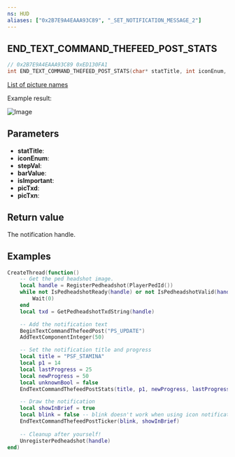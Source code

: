 ```yaml
---
ns: HUD
aliases: ["0x2B7E9A4EAAA93C89", "_SET_NOTIFICATION_MESSAGE_2"]
---
```

## END_TEXT_COMMAND_THEFEED_POST_STATS

```c
// 0x2B7E9A4EAAA93C89 0xED130FA1
int END_TEXT_COMMAND_THEFEED_POST_STATS(char* statTitle, int iconEnum, int stepVal, int barValue, BOOL isImportant, char* picTxd, char* picTxn);
```

[List of picture names](https://pastebin.com/XdpJVbHz)


Example result:

![Image](https://r2.fivemanage.com/qFztShHCe1bhCDvTI4vxv/Screenshot%202024-08-24%20105749.png)


## Parameters
* **statTitle**: 
* **iconEnum**: 
* **stepVal**: 
* **barValue**: 
* **isImportant**: 
* **picTxd**: 
* **picTxn**: 

## Return value

The notification handle.

## Examples
```lua
CreateThread(function()
    -- Get the ped headshot image.
    local handle = RegisterPedheadshot(PlayerPedId())
    while not IsPedheadshotReady(handle) or not IsPedheadshotValid(handle) do
        Wait(0)
    end
    local txd = GetPedheadshotTxdString(handle)

    -- Add the notification text
    BeginTextCommandThefeedPost("PS_UPDATE")
    AddTextComponentInteger(50)

    -- Set the notification title and progress
    local title = "PSF_STAMINA"
    local p1 = 14
    local lastProgress = 25
    local newProgress = 50
    local unknownBool = false
    EndTextCommandThefeedPostStats(title, p1, newProgress, lastProgress, unknownBool, txd, txd)

    -- Draw the notification
    local showInBrief = true
    local blink = false -- blink doesn't work when using icon notifications.
    EndTextCommandThefeedPostTicker(blink, showInBrief)
    
    -- Cleanup after yourself!
    UnregisterPedheadshot(handle)
end)
```
